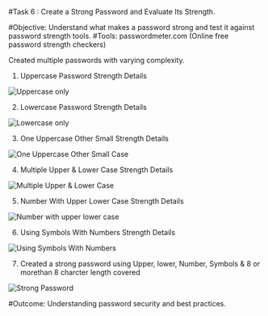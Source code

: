 #Task 6 : Create a Strong Password and Evaluate Its Strength.

#Objective: Understand what makes a password strong and test it against password strength tools.
#Tools: passwordmeter.com (Online free password strength checkers)

Created multiple passwords with varying complexity.

1. Uppercase Password Strength Details

![Uppercase only](images/Uppercase_Password.png)

2. Lowercase Password Strength Details

![Lowercase only](images/Lower_Case.png)

3. One Uppercase Other Small Strength Details

![One Uppercase Other Small Case](images/One_Uppercase_Other_Small.png)

4. Multiple Upper & Lower Case Strength Details

![Multiple Upper & Lower Case](images/Upper_Lower_Multiple.png)

5. Number With Upper Lower Case Strength Details

![Number with upper lower case](images/Number_with_upper_lower.png)

6. Using Symbols With Numbers Strength Details

![Using Symbols With Numbers](images/Using_Symbols_With_Numbers.png)

7. Created a strong password using Upper, lower, Number, Symbols & 8 or morethan 8 charcter length covered

![Strong Password](images/Strong_Password.png)

#Outcome: Understanding password security and best practices.
